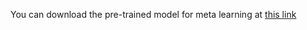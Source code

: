 You can download the pre-trained model for meta learning at [this link](https://uowmailedu-my.sharepoint.com/:u:/r/personal/ttpn997_uowmail_edu_au/Documents/supplementary-papers/CamoDiff/ckpt_49.pth?csf=1&web=1&e=z2rETv)
